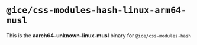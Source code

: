 # `@ice/css-modules-hash-linux-arm64-musl`

This is the **aarch64-unknown-linux-musl** binary for `@ice/css-modules-hash`
